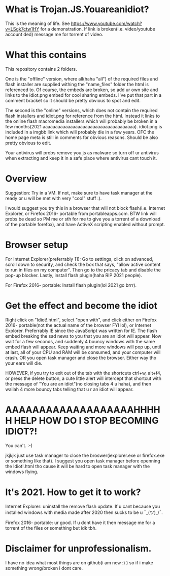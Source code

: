 # What is Trojan.JS.Youareanidiot?
This is the meaning of life. See https://www.youtube.com/watch?v=LSgk7ctw1HY for a demonstration. If link is broken(i.e. video/youtube account ded) message me for torrent of video.

# What this contains
This repository contains 2 folders. 

One is the "offline" version, where all(haha "all") of the required files and flash installer are supplied withing the "name_files" folder the html is referenced to. Of course, the embeds are broken, so add ur own site and links to the idiot.png embed for cool sharing embeds. I've put that part in a comment bracket so it should be pretty obvious to spot and edit.

The second is the "online" versions, which does not contain the required flash installers and idiot.png for reference from the html. Instead it links to the online flash macromedia installers which will probably be broken in a few months(2021 aaaaaaaaaaaaaaaaaaaaaaaaaaaaaaaaaaaaa). idiot.png is included in a imgbb link which will probably die in a few years. OFC the home page meta is still in comments for obvious reasons. Should be also pretty obvious to edit.

Your antivirus will probs remove you.js as malware so turn off ur antivirus when extracting and keep it in a safe place where antivirus cant touch it.

# Overview
Suggestion: Try in a VM. If not, make sure to have task manager at the ready or u will be met with very "cool" stuff :).

I would suggest you try this in a browser that will not block flash(i.e. Internet Explorer, or Firefox 2016- portable from portableapps.com. BTW link will probs be dead so PM me or sth for me to give you a torrent of a download of the portable forefox), and have ActiveX scripting enabled without prompt. 

# Browser setup
For Internet Explorer(preferrably 11): Go to settings, click on advanced, scroll down to security, and check the box that says, "allow active content to run in files on my computer". Then go to the pricacy tab and disable the pop-up blocker. Lastly, install flash plugin(haha RIP 2021 people).

For Firefox 2016- portable: Install flash plugin(lol 2021 go brrr).

# Get the effect and become the idiot
Right click on "Idiot!.html", select "open with", and click either on Firefox 2016- portable(not the actual name of the browser FYI lol), or Internet Explorer. Preferrably IE since the JavaScript was written for IE. The flash embed breaking the sad news to you that you are an idiot will appear. Now wait for a few seconds, and suddenly 4 bouncy windows with the same embed flash will appear. Keep waiting and more windows will pop up, until at last, all of your CPU and RAM will be consumed, and your computer will crash. OR you open task manager and close the browser. Either way tho your ears will die.

HOWEVER, if you try to exit out of the tab with the shortcuts ctrl+w, alt+f4, or press the delete button, a cute little alert will intercept that shortcut with the message of "You are an idiot"(no closing tabs 4 u haha), and then wallah 4 more bouncy tabs telling that u r an idiot will appear.

# AAAAAAAAAAAAAAAAAAAHHHHH HELP HOW DO I STOP BECOMING IDIOT?!
You can't. :-)

jkjkjk just use task manager to close the broswer(iexplorer.exe or firefox.exe or something like that). I suggest you open task manager before openning the Idiot!.html tho cause it will be hard to open task manager with the windows flying.

# It's 2021. How to get it to work?
Internet Explorer: uninstall the remove flash update. If u cant because you installed windows with media made after 2020 then sucks to be u ¯\_(ツ)_/¯.

Firefox 2016- portable: ur good. If u dont have it then message me for a torrent of the files or something but idk tbh.

# Disclaimer for unprofessionalism.
I have no idea what most things are on github(i am new :) ) so if i make something wrong/broken i dont care.
